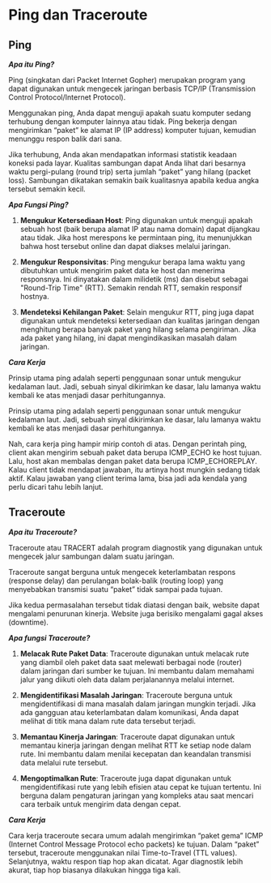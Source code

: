 # Ping dan Traceroute

## Ping

***Apa itu Ping?***

Ping (singkatan dari Packet Internet Gopher) merupakan program yang dapat digunakan untuk mengecek jaringan berbasis TCP/IP (Transmission Control Protocol/Internet Protocol).

Menggunakan ping, Anda dapat menguji apakah suatu komputer sedang terhubung dengan komputer lainnya atau tidak. Ping bekerja dengan mengirimkan “paket” ke alamat IP (IP address) komputer tujuan, kemudian menunggu respon balik dari sana.

Jika terhubung, Anda akan mendapatkan informasi statistik keadaan koneksi pada layar. Kualitas sambungan dapat Anda lihat dari besarnya waktu pergi-pulang (round trip) serta jumlah “paket” yang hilang (packet loss). Sambungan dikatakan semakin baik kualitasnya apabila kedua angka tersebut semakin kecil.

***Apa Fungsi Ping?***

1. **Mengukur Ketersediaan Host**: Ping digunakan untuk menguji apakah sebuah host (baik berupa alamat IP atau nama domain) dapat dijangkau atau tidak. Jika host merespons ke permintaan ping, itu menunjukkan bahwa host tersebut online dan dapat diakses melalui jaringan.

2. **Mengukur Responsivitas**: Ping mengukur berapa lama waktu yang dibutuhkan untuk mengirim paket data ke host dan menerima responsnya. Ini dinyatakan dalam milidetik (ms) dan disebut sebagai "Round-Trip Time" (RTT). Semakin rendah RTT, semakin responsif hostnya.

3. **Mendeteksi Kehilangan Paket**: Selain mengukur RTT, ping juga dapat digunakan untuk mendeteksi ketersediaan dan kualitas jaringan dengan menghitung berapa banyak paket yang hilang selama pengiriman. Jika ada paket yang hilang, ini dapat mengindikasikan masalah dalam jaringan.

***Cara Kerja***

Prinsip utama ping adalah seperti penggunaan sonar untuk mengukur kedalaman laut. Jadi, sebuah sinyal dikirimkan ke dasar, lalu lamanya waktu kembali ke atas menjadi dasar perhitungannya.

Prinsip utama ping adalah seperti penggunaan sonar untuk mengukur kedalaman laut. Jadi, sebuah sinyal dikirimkan ke dasar, lalu lamanya waktu kembali ke atas menjadi dasar perhitungannya.

Nah, cara kerja ping hampir mirip contoh di atas. Dengan perintah ping, client akan mengirim sebuah paket data berupa ICMP_ECHO ke host tujuan. Lalu, host akan membalas dengan paket data berupa ICMP_ECHOREPLAY. Kalau client tidak mendapat jawaban, itu artinya host mungkin sedang tidak aktif. Kalau jawaban yang client terima lama, bisa jadi ada kendala yang perlu dicari tahu lebih lanjut.

## Traceroute

***Apa itu Traceroute?***

Traceroute atau TRACERT adalah program diagnostik yang digunakan untuk mengecek jalur sambungan dalam suatu jaringan.

Traceroute sangat berguna untuk mengecek keterlambatan respons (response delay) dan perulangan bolak-balik (routing loop) yang menyebabkan transmisi suatu “paket” tidak sampai pada tujuan.

Jika kedua permasalahan tersebut tidak diatasi dengan baik, website dapat mengalami penurunan kinerja. Website juga berisiko mengalami gagal akses (downtime).

***Apa fungsi Traceroute?***

1. **Melacak Rute Paket Data**: Traceroute digunakan untuk melacak rute yang diambil oleh paket data saat melewati berbagai node (router) dalam jaringan dari sumber ke tujuan. Ini membantu dalam memahami jalur yang diikuti oleh data dalam perjalanannya melalui internet.

2. **Mengidentifikasi Masalah Jaringan**: Traceroute berguna untuk mengidentifikasi di mana masalah dalam jaringan mungkin terjadi. Jika ada gangguan atau keterlambatan dalam komunikasi, Anda dapat melihat di titik mana dalam rute data tersebut terjadi.

3. **Memantau Kinerja Jaringan**: Traceroute dapat digunakan untuk memantau kinerja jaringan dengan melihat RTT ke setiap node dalam rute. Ini membantu dalam menilai kecepatan dan keandalan transmisi data melalui rute tersebut.

4. **Mengoptimalkan Rute**: Traceroute juga dapat digunakan untuk mengidentifikasi rute yang lebih efisien atau cepat ke tujuan tertentu. Ini berguna dalam pengaturan jaringan yang kompleks atau saat mencari cara terbaik untuk mengirim data dengan cepat.

***Cara Kerja***

Cara kerja traceroute secara umum adalah mengirimkan “paket gema” ICMP (Internet Control Message Protocol echo packets) ke tujuan. Dalam “paket” tersebut, traceroute menggunakan nilai Time-to-Travel (TTL values). Selanjutnya, waktu respon tiap hop akan dicatat. Agar diagnostik lebih akurat, tiap hop biasanya dilakukan hingga tiga kali.
